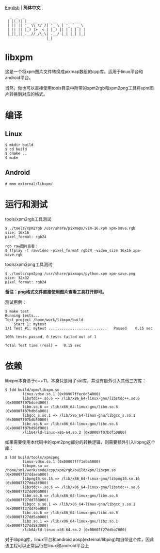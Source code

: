 [English](./README.md) | **简体中文**

```
  _  _  _                            
 | |(_)| |__ __  __ _ __   _ __ ___  
 | || || '_ \\ \/ /| '_ \ | '_ ` _ \ 
 | || || |_) |>  < | |_) || | | | | |
 |_||_||_.__//_/\_\| .__/ |_| |_| |_|
                   |_|               
```
# libxpm
这是一个将xpm图片文件转换成pixmap数组的cpp库。适用于linux平台和android平台。

当然，你也可以直接使用tools目录中附带的xpm2rgb和xpm2png工具将xpm图片转换到对应的格式。

# 编译
## Linux
```
$ mkdir build
$ cd build
$ cmake ..
$ make
```

## Android
```
# mmm external/libxpm/
```

# 运行和测试
tools/xpm2rgb工具测试
```
$ ./tools/xpm2rgb /usr/share/pixmaps/vim-16.xpm xpm-save.rgb
size: 16x16
pixel_format: rgb24

rgb raw图片查看：
$ ffplay -f rawvideo -pixel_format rgb24 -video_size 16x16 xpm-save.rgb
```

tools/xpm2png工具测试
```
$ ./tools/xpm2png /usr/share/pixmaps/python.xpm xpm-save.png
size: 32x32
pixel_format: rgb24
```
**备注：png格式文件直接使用图片查看工具打开即可。**

测试用例：
```
$ make test
Running tests...
Test project /home/work/libxpm/build
    Start 1: mytest
1/1 Test #1: mytest ...........................   Passed    0.15 sec

100% tests passed, 0 tests failed out of 1

Total Test time (real) =   0.15 sec
```

# 依赖
libxpm本身基于c++11，本身只是用了std库，并没有额外引入其他三方库：
```
$ ldd build/xpm/libxpm.so 
        linux-vdso.so.1 (0x00007ffec0d54000)
        libstdc++.so.6 => /lib/x86_64-linux-gnu/libstdc++.so.6 (0x00007f07bdced000)
        libm.so.6 => /lib/x86_64-linux-gnu/libm.so.6 (0x00007f07bdb6a000)
        libgcc_s.so.1 => /lib/x86_64-linux-gnu/libgcc_s.so.1 (0x00007f07bdb50000)
        libc.so.6 => /lib/x86_64-linux-gnu/libc.so.6 (0x00007f07bd98f000)
        /lib64/ld-linux-x86-64.so.2 (0x00007f07bdf50000)
```
如果需要使用本代码中的xpm2png部分的转换逻辑，则需要额外引入libpng这个库：
```
$ ldd build/tools/xpm2png 
        linux-vdso.so.1 (0x00007fff1eba5000)
        libxpm.so => /home/xml/work/code/cpp/xpm2rgb/build/xpm/libxpm.so (0x00007f27ddaea000)
        libpng16.so.16 => /lib/x86_64-linux-gnu/libpng16.so.16 (0x00007f27dda8f000)
        libstdc++.so.6 => /lib/x86_64-linux-gnu/libstdc++.so.6 (0x00007f27dd90b000)
        libm.so.6 => /lib/x86_64-linux-gnu/libm.so.6 (0x00007f27dd788000)
        libgcc_s.so.1 => /lib/x86_64-linux-gnu/libgcc_s.so.1 (0x00007f27dd76e000)
        libc.so.6 => /lib/x86_64-linux-gnu/libc.so.6 (0x00007f27dd5ab000)
        libz.so.1 => /lib/x86_64-linux-gnu/libz.so.1 (0x00007f27dd58d000)
        /lib64/ld-linux-x86-64.so.2 (0x00007f27ddba7000)
```

对于libpng库，linux平台和android aosp(external/libpng)均自带这个库，因此该工程可以正常运行在linux和android平台上